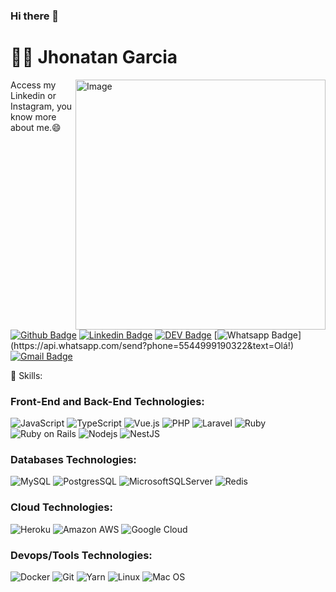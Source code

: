 ### Hi there 👋

# :man_technologist: Jhonatan Garcia

<img align="right" src="https://user-images.githubusercontent.com/5420529/106176188-ffbafb00-6164-11eb-9cda-61940e99ee1c.png" min-width="400px" max-width="400px" width="400px" alt="Image">

<p align="left">
Access my Linkedin or Instagram, you know more about me.😄

</p>

[![Github Badge](https://img.shields.io/badge/-Instagram-fff?style=for-the-badge&logo=Instagram&logoColor=red&link=https://www.instagram.com/jhonatangarcia.developer/)](https://www.instagram.com/jhonatangarcia.developer/)
[![Linkedin Badge](https://img.shields.io/badge/-LinkedIn-blue?style=for-the-badge&logo=Linkedin&logoColor=white&link=https://www.linkedin.com/in/jhonatangarcia/)](https://www.linkedin.com/in/jhonatangarcia92/)
[![DEV Badge](https://img.shields.io/badge/-DEV.to-000?style=for-the-badge&logo=dev.to&logoColor=white&link=https://dev.to/jhonatangarcia92)](https://dev.to/jhonatangarcia92)
[![Whatsapp Badge](https://img.shields.io/badge/-Whatsapp-4CA143?style=for-the-badge&labelColor=4CA143&logo=whatsapp&logoColor=white&link=https://api.whatsapp.com/send?phone=5512988344336&text=Olá!)](https://api.whatsapp.com/send?phone=5544999190322&text=Olá!)
[![Gmail Badge](https://img.shields.io/badge/-Gmail-c14438?style=for-the-badge&logo=Gmail&logoColor=white&link=mailto:jhonatan.henrique.garcia@gmail.com)](mailto:jhonatan.henrique.garcia@gmail.com)


🔭 Skills:

### Front-End and Back-End Technologies:
![JavaScript](https://img.shields.io/badge/javascript-%23323330.svg?style=for-the-badge&logo=javascript&logoColor=%23F7DF1E)
![TypeScript](https://img.shields.io/badge/typescript-%23007ACC.svg?style=for-the-badge&logo=typescript&logoColor=white)
![Vue.js](https://img.shields.io/badge/vuejs-%2335495e.svg?style=for-the-badge&logo=vuedotjs&logoColor=%234FC08D)
![PHP](https://img.shields.io/badge/-Php-609?style=for-the-badge&logo=php&logoColor=white)
![Laravel](https://img.shields.io/badge/-Laravel-ff2d20?style=for-the-badge&logo=laravel&logoColor=white)
![Ruby](https://img.shields.io/badge/-Ruby-CC342D?style=for-the-badge&logo=ruby&logoColor=white)
![Ruby on Rails](https://img.shields.io/badge/-Ruby%20on%20Rails-cc0000?style=for-the-badge&logo=ruby-on-rails&logoColor=white)
![Nodejs](https://img.shields.io/badge/-Node.js-43853d?style=for-the-badge&logo=Node.js&logoColor=white)
![NestJS](https://img.shields.io/badge/nestjs-%23E0234E.svg?style=for-the-badge&logo=nestjs&logoColor=white)

### Databases Technologies:
![MySQL](https://img.shields.io/badge/-MySQL-00758F?style=for-the-badge&logo=mysql&logoColor=white)
![PostgresSQL](https://img.shields.io/badge/-PostgreSQL-1a0dab?style=for-the-badge&logo=postgresql&logoColor=white)
![MicrosoftSQLServer](https://img.shields.io/badge/Microsoft%20SQL%20Sever-CC2927?style=for-the-badge&logo=microsoft%20sql%20server&logoColor=white)
![Redis](https://img.shields.io/badge/-Redis-ff2d20?style=for-the-badge&logo=redis&logoColor=white)

### Cloud Technologies:
![Heroku](https://img.shields.io/badge/-Heroku-430098?style=for-the-badge&logo=heroku&logoColor=white)
![Amazon AWS](https://img.shields.io/badge/Amazon%20Web%20Services-ec7211?style=for-the-badge&logo=amazon-aws&logoColor=white)
![Google Cloud](https://img.shields.io/badge/Googe%20Cloud-1a73e8?style=for-the-badge&logo=google-cloud&logoColor=white)

### Devops/Tools Technologies:
![Docker](https://img.shields.io/badge/-Docker-46a2f1?style=for-the-badge&logo=docker&logoColor=white)
![Git](https://img.shields.io/badge/-Git-F05032?style=for-the-badge&logo=git&logoColor=white)
![Yarn](https://img.shields.io/badge/yarn-%232C8EBB.svg?style=for-the-badge&logo=yarn&logoColor=white)
![Linux](https://img.shields.io/badge/Linux-FCC624?style=for-the-badge&logo=linux&logoColor=black)
![Mac OS](https://img.shields.io/badge/mac%20os-000000?style=for-the-badge&logo=macos&logoColor=F0F0F0)


